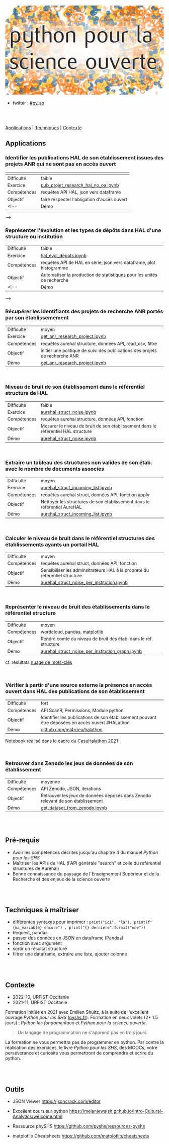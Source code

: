 
![Python pour la science ouverte](./img/py_so_com.png)

* twitter : [#py_so](https://twitter.com/hashtag/py_so?src=hashtag_click)

<br />
<br />

[Applications](#applications) | [Techniques](#techniques-à-maîtriser) | [Contexte](#contexte)
 
## Applications

### Identifier les publications HAL de son établissement issues des projets ANR qui ne sont pas en accès ouvert

| <!-- -->| <!-- -->|
| ------ | ----------- |
|Difficulté| faible   |
|Exercice | [pub_projet_research_hal_no_oa.ipynb](exo/pub_projet_research_hal_no_oa.ipynb) |
|Compétences| requêtes API HAL, json vers dataframe|
|Objectif | faire respecter l'obligation d'accès ouvert|
<!-- |Démo | [pub_projet_research_hal_no_oa.ipynb](demo/pub_projet_research_hal_no_oa.ipynb)|
-->
<br />


### Représenter l'évolution et les types de dépôts dans HAL d'une structure ou institution

| | |
| -------- |--------|
|Difficulté| faible |
|Exercice | [hal_evol_depots.ipynb](exo/hal_evol_depots.ipynb) |
|Compétences| requêtes API de HAL en série, json vers dataframe, plot histogramme|
|Objectif | Automatiser la production de statistiques pour les unités de recherche|
<!--|Démo | [hal_evol_depots.ipynb](demo/hal_evol_depots.ipynb)|
--> 
<br />


### Récupérer les identifiants des projets de recherche ANR portés par son établissemement

| | |
| -------- |--------|
|Difficulté| moyen |
|Exercice | [get_anr_research_project.ipynb](exo/get_anr_research_project.ipynb) |
|Compétences| requêtes aurehal structure, données API, read_csv, filtre|
|Objectif | initier une politique de suivi des publications des projets de recherche ANR|
|Démo | [get_anr_research_project.ipynb](demo/get_anr_research_project.ipynb) |

<br />


### Niveau de bruit de son établissement dans le référentiel structure de HAL

| | |
| -------- |--------|
|Difficulté| faible |
|Exercice | [aurehal_struct_noise.ipynb](exo/aurehal_struct_noise.ipynb) |
|Compétences| requêtes aurehal structure, données API, fonction|
|Objectif | Mesurer le niveau de bruit de son établissement dans le référentiel HAL structure|
|Démo | [aurehal_struct_noise.ipynb](demo/aurehal_struct_noise.ipynb) |

<br />

### Extraire un tableau des structures non valides de son étab. avec le nombre de documents associés

| | |
| -------- |--------|
|Difficulté| moyen |
|Exercice | [aurehal_struct_incoming_list.ipynb](exo/aurehal_struct_incoming_list.ipynb) |
|Compétences| requêtes aurehal struct, données API, fonction apply|
|Objectif | Nettoyer les structures de son établissement dans le référentiel AureHAL|
|Démo | [aurehal_struct_incoming_list.ipynb](demo/aurehal_struct_incoming_list.ipynb)|


<br />

### Calculer le niveau de bruit dans le référentiel structures des établissements ayants un portail HAL

| | |
| -------- |--------|
|Difficulté| moyen  |
|Compétences| requêtes aurehal struct, données API, fonction|
|Objectif | Sensibiliser les adminsitrateurs HAL à la propreté du référentiel structure|
|Démo | [aurehal_struct_noise_per_institution.ipynb](demo/aurehal_struct_noise_per_institution.ipynb) |


<br />

### Représenter le niveau de bruit des établissements dans le référentiel structure

| | |
| -------- |--------|
|Difficulté| moyen  |
|Compétences| wordcloud, pandas, matplotlib|
|Objectif | Rendre comte du niveau de bruit des étab. dans le ref. structure|
|Démo | [aurehal_struct_noise_per_institution_graph.ipynb](demo/aurehal_struct_noise_per_institution_graph.ipynb) |


cf. résultats [nuage de mots-clés](https://raw.githubusercontent.com/ml4rrieu/py_so/main/img/aurehal-struct-cleaniest-institutions.png)

<br />


### Vérifier à partir d'une source externe la présence en accès ouvert dans HAL des publications de son établissement

| | |
| -------- |--------|
|Difficulté| fort  |
|Compétences| API ScanR, Permissions, Module python|
|Objectif | Identifier les publications de son établissement pouvant être déposées en accès ouvert #HALathon|
|Démo | [github.com/ml4rrieu/halathon](https://github.com/ml4rrieu/halathon)|

Notebook réalisé dans le cadre du [CasuHalathon 2021](https://casuhal2021.sciencesconf.org/resource/page/id/8) 

<br />


### Retrouver dans Zenodo les jeux de données de son établissement 

| | |
| -------- |--------|
|Difficulté| moyenne  |
|Compétences| API Zenodo, JSON, iterations |
|Objectif | Retrouver les jeux de données déposés dans Zenodo relevant de son établissement|
|Démo | [get_dataset_from_zenodo.ipynb](demo/get_dataset_from_zenodo.ipynb)|


<!--

_a_faire_


* Représenter ce que le WOS ne référence pas

Récupérer les données du BSO [Univ. Paris](https://github.com/ml4rrieu/bso_univ_paris). Identifier ce qui n'est pas dans le WOS. 


Identifier dans les chapitres d'ouvrage qui peuvent être déposés en Accès ouvert. pour Springer voir
https://oaamu.hypotheses.org/2197
-->

<br />
<br />

## Pré-requis

- Avoir les compétences décrites jusqu'au chapitre 4 du manuel _Python pour les SHS_ 
- Maîtriser les APIs de HAL (l'API générale "search" et celle du référentiel structures de Aurehal)
- Bonne connaissance du paysage de l'Enseignement Supérieur et de la Recherche et des enjeux de la science ouverte

<br />
<br />

## Techniques à maîtriser

* différentes syntaxes pour imprimer : `print("ici", "là"), print(f"{ma_variable} encore") , print("{} dernière".format("une"))`
* Request, pandas
* passer des données en JSON en dataframe (Pandas)
* fonction avec argument 
* sortir un résultat structuré
* filtrer une dataframe, extraire une liste, ajouter colonne 

<br />
<br />

## Contexte

* 2022-10, URFIST Occitanie
* 2021-11, URFIST Occitanie

Formation initiée en 2021 avec Emilien Shultz, à la suite de l'excellent ouvrage _Python pour les SHS_ ([pyshs.fr](http://pyshs.fr/)). Formation en deux volets (2* 1.5 jours) : _Python les fondamentaux_ et _Python pour la science ouverte_.

> Un langage de programmation ne s'apprend pas en trois jours.

La formation ne vous permettra pas de programmer en python. Par contre la réalisation des exercices, le livre _Python pour les SHS_, des MOOCs, votre perséverance et curiosité vous permettront de comprendre et écrire du python.


<br />
<br />

## Outils


* JSON Viewer https://jsoncrack.com/editor

* Excellent cours sur python https://melaniewalsh.github.io/Intro-Cultural-Analytics/welcome.html

* Ressource phySHS https://github.com/pyshs/ressources-pyshs

* matplotlib Cheatsheets https://github.com/matplotlib/cheatsheets
